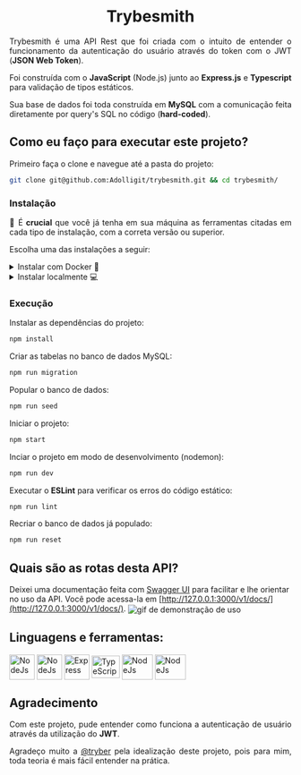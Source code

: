<h1 align="center">Trybesmith</h1>

<p align="justify">
 Trybesmith é uma API Rest que foi criada com o intuito de entender o funcionamento da autenticação do usuário através do token com o JWT (<b>JSON Web Token</b>).

</p>
<p align="justify">
  Foi construída com o <b>JavaScript</b> (Node.js) junto ao
  <b>Express.js</b> e <b>Typescript</b> para validação de tipos estáticos.
</p>

<p align="justify">
  Sua base de dados foi toda construída em <b>MySQL</b> com a comunicação feita diretamente por query's SQL no código (<b>hard-coded</b>).
</p>

## Como eu faço para executar este projeto?

Primeiro faça o clone e navegue até a pasta do projeto:

```bash
git clone git@github.com:Adolligit/trybesmith.git && cd trybesmith/
```

### Instalação

<p align="justify">
🚨 É <b>crucial</b> que você já tenha em sua máquina as ferramentas citadas em cada tipo de instalação, com a correta versão ou superior.

Escolha uma das instalações a seguir:
</p>
<details>
  <summary>Instalar com Docker 🐳</summary>
  <b>Requisitos</b>
  <br>Você deve possuir as seguintes ferramentas:
<ul>
    <li>Docker: v20.1</li>
    <li>Docker Compose: v1.29</li>
</ul>

  2. Crie e inicie os contêiners:
  ```bash
  docker compose up -d
  ```
  3. Entre no contêiner da aplicação:
  ```bash
  docker exec -it trybesmith bash
  ```
  ---
</details>

<details>
  <summary>Instalar localmente 💻</summary>
  <b>Requisitos</b>
  <br>Você deve possuir as seguintes ferramentas:
<ul>
    <li>Node.js: v16</li>
    <li>npm: v8.19</li>
    <li>MySQL: v8</li>
</ul>

  1. Renomeie o arquivo **.env.example**, que esta na pasta raiz, para **.env**.
  2. No arquivo **.env**, informe seus dados de acesso ao banco de dados MySQL nas chaves: **MYSQL_USER** e **MYSQL_PASSWORD**.
  3. Altere o valor da chave **JWT_SECRET** inserindo uma senha que será utilizada para criar o token de autenticação (lembre-se de salvar o arquivo **.env**).
  ---
</details>

### Execução
Instalar as dependências do projeto:
  ```bash
npm install
  ```
Criar as tabelas no banco de dados MySQL:
```bash
npm run migration
```
Popular o banco de dados:
```bash
npm run seed
```
Iniciar o projeto:
```bash
npm start
```
Inciar o projeto em modo de desenvolvimento (nodemon):
```bash
npm run dev
```
Executar o **ESLint** para verificar os erros do código estático:
```bash
npm run lint
```
Recriar o banco de dados já populado:
```bash
npm run reset
```
## Quais são as rotas desta API?
Deixei uma documentação feita com [Swagger UI](https://swagger.io/tools/swagger-ui/) para facilitar e lhe orientar no uso da API. Você pode acessa-la em [http://127.0.0.1:3000/v1/docs/](http://127.0.0.1:3000/v1/docs/).
<img align="center" alt="gif de demonstração de uso" src="https://raw.githubusercontent.com/Adolligit/trybesmith/main/img/1.gif">

## Linguagens e ferramentas:
<div>
    <a href="https://swagger.io/tools/swagger-ui/"><img align="center" alt="NodeJs" height="45" width="45" src="https://camo.githubusercontent.com/96e43701d83561899724a89d71187445b7b8f4fe84518a3ea5bec8f85bd207bf/68747470733a2f2f63646e2e737667706f726e2e636f6d2f6c6f676f732f737761676765722e737667"></a>
    <a href="https://nodejs.org/en/"><img align="center" alt="NodeJs" height="45" width="45" src="https://cdn.jsdelivr.net/gh/devicons/devicon/icons/nodejs/nodejs-original.svg"></a>
    <a href="https://expressjs.com/pt-br/"><img align="center" alt="Express" height="45" width="45" src="https://cdn.jsdelivr.net/gh/devicons/devicon/icons/express/express-original.svg"></a>
    <a href="https://www.typescriptlang.org/"><img align="center" alt="TypeScript" height="40" width="50" src="https://cdn.jsdelivr.net/gh/devicons/devicon/icons/typescript/typescript-original.svg"></a>
    <a href="https://dev.mysql.com/doc/"><img align="center" alt="NodeJs" height="45" width="55" src="https://upload.wikimedia.org/wikipedia/labs/8/8e/Mysql_logo.png"></a>
    <a href="https://docs.docker.com/"><img align="center" alt="NodeJs" height="45" width="55" src="https://www.docker.com/wp-content/uploads/2022/03/vertical-logo-monochromatic.png"></a>
</div>

## Agradecimento
<p align="justify">
Com este projeto, pude entender como funciona a autenticação de usuário através da utilização do <b>JWT</b>.
</p>

<p align="justify">
Agradeço muito a <a href="https://github.com/tryber">@tryber</a> pela idealização deste projeto, pois para mim, toda teoria é mais fácil entender na prática.
</p>